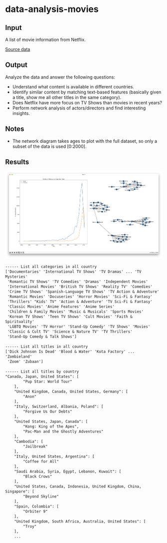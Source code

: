 # data-analysis-movies

## Input

A list of movie information from Netflix.

[Source data](https://www.kaggle.com/datasets/shivamb/netflix-shows)

## Output

Analyze the data and answer the following questions:

- Understand what content is available in different countries.
- Identify similar content by matching text-based features (basically given a title, show me all other titles in the same category).
- Does Netflix have more focus on TV Shows than movies in recent years?
- Perform network analysis of actors/directors and find interesting insights.

## Notes

- The network diagram takes ages to plot with the full dataset, so only a subset of the data is used [0:2000].

## Results

![result](./assets/result.png)

```text
------ List all categories in all country
['Documentaries' 'International TV Shows' 'TV Dramas' ... 'TV Mysteries'
 'Romantic TV Shows' 'TV Comedies' 'Dramas' 'Independent Movies'
 'International Movies' 'British TV Shows' 'Reality TV' 'Comedies'
 'Crime TV Shows' 'Spanish-Language TV Shows' 'TV Action & Adventure'
 'Romantic Movies' 'Docuseries' 'Horror Movies' 'Sci-Fi & Fantasy'
 'Thrillers' "Kids' TV" 'Action & Adventure' 'TV Sci-Fi & Fantasy'
 'Classic Movies' 'Anime Features' 'Anime Series'
 'Children & Family Movies' 'Music & Musicals' 'Sports Movies'
 'Korean TV Shows' 'Teen TV Shows' 'Cult Movies' 'Faith & Spirituality'
 'LGBTQ Movies' 'TV Horror' 'Stand-Up Comedy' 'TV Shows' 'Movies'
 'Classic & Cult TV' 'Science & Nature TV' 'TV Thrillers'
 'Stand-Up Comedy & Talk Shows']

------ List all titles in all country
['Dick Johnson Is Dead' 'Blood & Water' 'Kota Factory' ... 'Zombieland'
 'Zoom' 'Zubaan']

------ List all titles by country
"Canada, Japan, United States": [
        "Pup Star: World Tour"
    ],
    "United Kingdom, Canada, United States, Germany": [
        "Anon"
    ],
    "Italy, Switzerland, Albania, Poland": [
        "Forgive Us Our Debts"
    ],
    "United States, Japan, Canada": [
        "Kong: King of the Apes",
        "Pac-Man and the Ghostly Adventures"
    ],
    "Cambodia": [
        "Jailbreak"
    ],
    "Italy, United States, Argentina": [
        "Coffee for All"
    ],
    "Saudi Arabia, Syria, Egypt, Lebanon, Kuwait": [
        "Black Crows"
    ],
    "United States, Canada, Indonesia, United Kingdom, China, Singapore": [
        "Beyond Skyline"
    ],
    "Spain, Colombia": [
        "Orbiter 9"
    ],
    "United Kingdom, South Africa, Australia, United States": [
        "Troy"
    ],
    ...
```